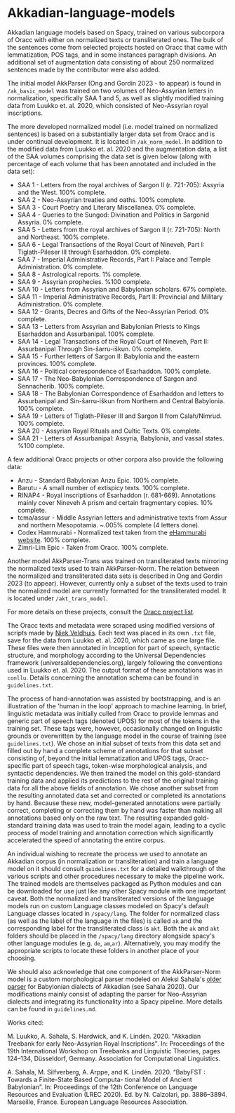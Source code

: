 # Akkadian-language-models

Akkadian language models based on Spacy, trained on various subcorpora of Oracc with either on normalized texts or transliterated ones. The bulk of the sentences come from selected projects hosted on Oracc that came with lemmatization, POS tags, and in some instances paragraph divisions. An additional set of augmentation data consisting of about 250 normalized sentences made by the contributor were also added. 

The initial model AkkParser (Ong and Gordin 2023 - to appear) is found in `/ak_basic_model` was trained on two volumes of Neo-Assyrian letters in normalization, specifically SAA 1 and 5, as well as slightly
modified training data from Luukko et. al. 2020, which consisted of Neo-Assyrian royal inscriptions.

The more developed normalized model (i.e. model trained on normalized sentences) is based on a substantially larger data set from Oracc and is under continual development. It is located in `/ak_norm_model`. In addition to the modified data from Luukko et. al. 2020 and the augmentation data, a list of the SAA volumes comprising the data set is given below (along with percentage of each volume that has been annotated and included in the data set): 

* SAA 1 - Letters from the royal archives of Sargon II (r. 721-705): Assyria and the West. 100% complete.
* SAA 2 - Neo-Assyrian treaties and oaths. 100% complete.
* SAA 3 - Court Poetry and Literary Miscellanea. 0% complete.
* SAA 4 - Queries to the Sungod: Divination and Politics in Sargonid Assyria. 0% complete.
* SAA 5 - Letters from the royal archives of Sargon II (r. 721-705): North and Northeast. 100% complete. 
* SAA 6 - Legal Transactions of the Royal Court of Nineveh, Part I: Tiglath-Pileser III through Esarhaddon. 0% complete.
* SAA 7 - Imperial Administrative Records, Part I: Palace and Temple Administration. 0% complete.
* SAA 8 - Astrological reports. 1% complete.
* SAA 9 - Assyrian prophecies. %100 complete.
* SAA 10 - Letters from Assyrian and Babylonian scholars. 67% complete.
* SAA 11 - Imperial Administrative Records, Part II: Provincial and Military Administration. 0% complete.
* SAA 12 - Grants, Decres and Gifts of the Neo-Assyrian Period. 0% complete.
* SAA 13 - Letters from Assyrian and Babylonian Priests to Kings Esarhaddon and Assurbanipal. 100% complete.
* SAA 14 - Legal Transactions of the Royal Court of Nineveh, Part II: Assurbanipal Through Sin-šarru-iškun. 0% complete.
* SAA 15 - Further letters of Sargon II: Babylonia and the eastern provinces. 100% complete.
* SAA 16 - Political correspondence of Esarhaddon. 100% complete.
* SAA 17 - The Neo-Babylonian Correspondence of Sargon and Sennacherib. 100% complete.
* SAA 18 - The Babylonian Correspondence of Esarhaddon and letters to Assurbanipal and Sin-šarru-iškun from Northern and Central Babylonia. 100% complete.
* SAA 19 - Letters of Tiglath-Pileser III and Sargon II from Calah/Nimrud. 100% complete.
* SAA 20 - Assyrian Royal Rituals and Cultic Texts. 0% complete.
* SAA 21 - Letters of Assurbanipal: Assyria, Babylonia, and vassal states. %100 complete.

A few additional Oracc projects or other corpora also provide the following data:

* Anzu - Standard Babylonian Anzu Epic. 100% complete.
* Barutu - A small number of extispicy texts. 100% complete.
* RINAP4 - Royal inscriptions of Esarhaddon (r. 681-669). Annotations mainly cover Nineveh A prism and certain fragmentary copies. 10% complete.
* tcma/assur - Middle Assyrian letters and administrative texts from Assur and northern Mesopotamia. ~.005% complete (4 letters done).
* Codex Hammurabi - Normalized text taken from the [eHammurabi website](https://ehammurabi.org). 100% complete.
* Zimri-Lim Epic - Taken from Oracc. 100% complete.

Another model AkkParser-Trans was trained on transliterated texts mirroring the normalized texts used to train AkkParser-Norm. The relation between the normalized and transliterated data sets is described in Ong and Gordin 2023 (to appear). However, currently only a subset of the texts used to train the normalized model are currently formatted for the transliterated model. It is located under `/akt_trans_model`.  

For more details on these projects, consult the [Oracc project list](http://oracc.museum.upenn.edu/projectlist.html).

The Oracc texts and metadata were scraped using modified versions of scripts made by [Niek Veldhuis](https://github.com/niekveldhuis/compass/2_1_Data_Acquisition_ORACC/). 
Each text was placed in its own ```.txt``` file, save for the data from Luukko et. al. 2020, which came as one large file. 
These files were then annotated in Inception for part of speech, syntactic structure, and morphology according to the Universal Dependencies framework (universaldependencies.org), largely following the conventions used in Luukko et. al. 2020. The output format of these annotations
was in ```conllu```. Details concerning the annotation schema can be found in ```guidelines.txt```. 

The process of hand-annotation was assisted by bootstrapping, and is an illustration of the 'human in the loop' approach to machine learning. In brief, linguistic metadata was initially culled from Oracc to provide lemmas and generic
part of speech tags (denoted UPOS) for most of the tokens in the training set. These tags were, however, occasionally changed on linguistic grounds  or overwritten by the language model in the course of training (see ```guidelines.txt```). We chose an initial subset of texts from this data set and filled out by hand a complete scheme of annotations for that subset consisting of, beyond the initial lemmatization and UPOS tags, Oracc-specific part of speech tags, token-wise morphological analysis, and syntactic dependencies. We then trained the model on this gold-standard training data and applied its predictions to the rest of the original training data for all the above fields of annotation. We chose another subset from the resulting annotated data set and corrected or completed its annotations by hand. Because these new, model-generated annotations were partially correct, completing or correcting them by hand was faster than making all annotations based only on the raw text. The resulting expanded gold-standard training data was used to train the model again, leading to a cyclic process of model training and annotation correction which significantly accelerated the speed of annotating the entire corpus.

An individual wishing to recreate the process we used to annotate an Akkadian corpus (in normalization or transliteration) and train a language model on it should consult ```guidelines.txt``` for a detailed walkthrough of the various scripts and other procedures necessary to make the pipeline work.
The trained models are themselves packaged as Python modules and can be downloaded for use just like any other Spacy module with one
important caveat. Both the normalized and transliterated versions of the language models run on custom Language classes modeled on Spacy's
default Language classes located in ```/spacy/lang```. The folder for normalized class (as well as the label of the language in the files) is called ```ak``` and the corresponding label for the transliterated class is ```akt```. Both the ```ak``` and ```akt``` folders should be placed in the ```/spacy/lang``` directory alongside spacy's other language modules (e.g. ```de```, ```am```,```ar```). Alternatively, you may modify the appropriate scripts to locate these folders in another place of your choosing. 

We should also acknowledge that one component of the AkkParser-Norm model is a custom morphological parser modeled on Aleksi Sahala's [older parser](https://github.com/asahala/BabyFST) for
Babylonian dialects of Akkadian (see Sahala 2020). Our modifications mainly consist of adapting the parser
for Neo-Assyrian dialects and integrating its functionality into a Spacy pipeline. More details can be found in ```guidelines.md```.

Works cited:

M. Luukko, A. Sahala, S. Hardwick, and K. Lindén. 2020. "Akkadian Treebank for early Neo-Assyrian Royal Inscriptions". In: Proceedings of the 19th International Workshop on Treebanks and Linguistic Theories, pages 124–134, Düsseldorf, Germany. Association for Computational Linguistics.

A. Sahala, M. Silfverberg, A. Arppe, and K. Lindén. 2020. “BabyFST : Towards a Finite-State Based Computa-
tional Model of Ancient Babylonian”. In: Proceedings of the 12th Conference on Language Resources and
Evaluation (LREC 2020). Ed. by N. Calzolari, pp. 3886–3894. Marseille, France. European Language Resources Association.
